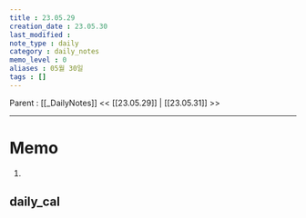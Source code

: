 ```yaml
---
title : 23.05.29
creation_date : 23.05.30
last_modified :
note_type : daily
category : daily_notes
memo_level : 0
aliases : 05월 30일
tags : []
---
```

Parent : [[_DailyNotes]]
<< [[23.05.29]] | [[23.05.31]] >>

---
# Memo

1.  

## daily_cal
